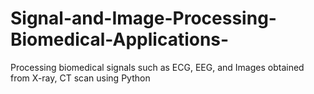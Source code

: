 # Signal-and-Image-Processing-Biomedical-Applications-
Processing biomedical signals such as ECG, EEG, and Images obtained from X-ray, CT scan using Python  
